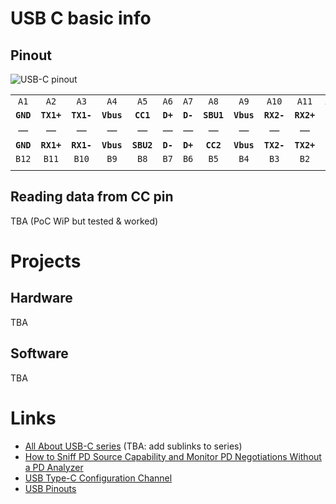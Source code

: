 



# USB C basic info


## Pinout

![USB-C pinout](../master/resources/usb/usb-c_pins.png)  

|         |          |          |          |          |        |        |          |          |          |          |         |
|:-------:|:--------:|:--------:|:--------:|:--------:|:------:|:------:|:--------:|:--------:|:--------:|:--------:|:-------:|
|  `A1`   |   `A2`   |   `A3`   |   `A4`   |   `A5`   |  `A6`  |  `A7`  |   `A8`   |   `A9`   |  `A10`   |  `A11`   |  `A12`  |
|**`GND`**|**`TX1+`**|**`TX1-`**|**`Vbus`**| **`CC1`**|**`D+`**|**`D-`**|**`SBU1`**|**`Vbus`**|**`RX2-`**|**`RX2+`**|**`GND`**|
|    —    |    —     |    —     |    —     |    —     |   —    |   —    |    —     |    —     |    —     |    —     |    —    |
|**`GND`**|**`RX1+`**|**`RX1-`**|**`Vbus`**|**`SBU2`**|**`D-`**|**`D+`**| **`CC2`**|**`Vbus`**|**`TX2-`**|**`TX2+`**|**`GND`**|
|  `B12`  |   `B11`  |   `B10`  |   `B9`   |   `B8`   |  `B7`  |  `B6`  |   `B5`   |   `B4`   |   `B3`   |   `B2`   |   `B1`  |
|         |          |          |          |          |        |        |          |          |          |          |         |




## Reading data from CC pin

TBA (PoC WiP but tested & worked)




# Projects


## Hardware

TBA


## Software

TBA




# Links

* [All About USB-C series](https://hackaday.com/series_of_posts/all-about-usb-c) (TBA: add sublinks to series)
* [How to Sniff PD Source Capability and Monitor PD Negotiations Without a PD Analyzer](https://usbchargingblog.wordpress.com/2020/02/22/how-to-sniff-pd-source-capability-and-monitor-pd-negotiations-without-a-pd-analyzer)
* [USB Type-C Configuration Channel](https://medium.com/@leung.benson/usb-type-c-s-configuration-channel-31e08047677d)
* [USB Pinouts](https://www.etechnog.com/2021/12/micro-usb-pinout-diagram-type-b-c.html)


